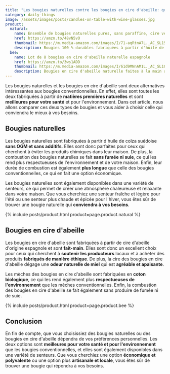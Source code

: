```yaml
---
title: "Les bougies naturelles contre les bougies en cire d'abeille: qui l'emportera ?"
category: daily-things
image: /assets/images/posts/candles-on-table-with-wine-glasses.jpg
product:
  natural:
    name: Ensemble de bougies naturelles pures, sans paraffine, cire végétale
    href: https://amzn.to/48vN5vO
    thumbnail: https://m.media-amazon.com/images/I/71-aqRtnA7L._AC_SL1500_.jpg
    description: Bougies 100 % durables fabriquées à partir d'huile de colza suédoise sans OGM et sans additifs, qui sont des matières premières naturelles et renouvelables, résultant en une combustion très propre sans suie ni fumée.
  bee:
    name: Lot de 8 bougies en cire d'abeille naturelle espagnole
    href: https://amzn.to/3ws1ADD
    thumbnail: https://m.media-amazon.com/images/I/61d9MNnAM1L._AC_SL1080_.jpg
    description: Bougies en cire d'abeille naturelle faites à la main avec de la cire d'origine espagnole. Ne contient pas de paraffine. Les mèches sont fabriquées en coton biologique. Ne produit pas de fumée.
---
```


Les bougies naturelles et les bougies en cire d'abeille sont deux alternatives intéressantes aux bougies conventionnelles. En effet, elles sont toutes les deux fabriquées à partir de **matières premières naturelles** et sont **meilleures pour votre santé** et pour l'environnement. Dans cet article, nous allons comparer ces deux types de bougies et vous aider à choisir celle qui conviendra le mieux à vos besoins.

## Bougies naturelles

Les bougies naturelles sont fabriquées à partir d'huile de colza suédoise **sans OGM et sans additifs**. Elles sont donc parfaites pour ceux qui cherchent à éviter les produits chimiques dans leur maison. De plus, la combustion des bougies naturelles se fait **sans fumée ni suie**, ce qui les rend plus respectueuses de l'environnement et de votre maison. Enfin, leur durée de combustion est également **plus longue** que celle des bougies conventionnelles, ce qui en fait une option économique.

Les bougies naturelles sont également disponibles dans une variété de senteurs, ce qui permet de créer une atmosphère chaleureuse et relaxante dans votre maison. Que vous cherchiez une senteur fraîche et légère pour l'été ou une senteur plus chaude et épicée pour l'hiver, vous êtes sûr de trouver une bougie naturelle qui **conviendra à vos besoins**.

{% include posts/product.html product=page.product.natural %}

## Bougies en cire d'abeille

Les bougies en cire d'abeille sont fabriquées à partir de cire d'abeille d'origine espagnole et sont **fait-main**. Elles sont donc un excellent choix pour ceux qui cherchent à **soutenir les producteurs** locaux et à acheter des produits **fabriqués de manière éthique**. De plus, la cire des bougies en cire d'abeille dégage une **odeur naturelle de miel** qui est **agréable et apaisante**.

Les mèches des bougies en cire d'abeille sont fabriquées en **coton biologique**, ce qui les rend également plus **respectueuses de l'environnement** que les mèches conventionnelles. Enfin, la combustion des bougies en cire d'abeille se fait également sans produire de fumée ni de suie.

{% include posts/product.html product=page.product.bee %}

## Conclusion

En fin de compte, que vous choisissiez des bougies naturelles ou des bougies en cire d'abeille dépendra de vos préférences personnelles. Les deux options sont **meilleures pour votre santé et pour l'environnement** que les bougies conventionnelles, et elles sont également disponibles dans une variété de senteurs. Que vous cherchiez une option **économique et polyvalente** ou une option plus **artisanale et locale**, vous êtes sûr de trouver une bougie qui répondra à vos besoins.